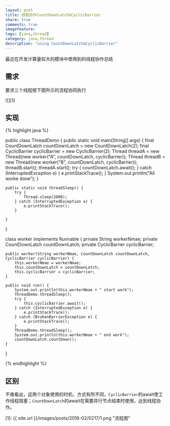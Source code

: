 ```yaml
---
layout: post
title: 线程协作CountDownLatch&CyclicBarrier
share: true
comments: true
imagefeature:
tags: [java,thread]
category: java,thread
description: "using CountDownLatch&CyclicBarrier"
---
```


最近在开发计算量较大的模块中使用到的线程协作总结

<!--more-->

## 需求
要求三个线程按下图所示的流程协同执行

![][1]

## 实现

{% highlight java %}

public class ThreadDemo {
	public static void main(String[] args) {
		final CountDownLatch countDownLatch = new CountDownLatch(2);
		final CyclicBarrier cyclicBarrier = new CyclicBarrier(2);
		Thread threadA = new Thread(new worker("A", countDownLatch, cyclicBarrier));
		Thread threadB = new Thread(new worker("B", countDownLatch, cyclicBarrier));
		threadB.start();
		threadA.start();
		try {
			countDownLatch.await();
		} catch (InterruptedException e) {
			e.printStackTrace();
		}
		System.out.println("All worke done");
	}

	public static void threadSleep() {
		try {
			Thread.sleep(2000);
		} catch (InterruptedException e) {
			e.printStackTrace();
		}

	}
}

class worker implements Runnable {
	private String workerNmae;
	private CountDownLatch countDownLatch;
	private CyclicBarrier cyclicBarrier;

	public worker(String workerNmae, CountDownLatch countDownLatch, CyclicBarrier cyclicBarrier) {
		this.workerNmae = workerNmae;
		this.countDownLatch = countDownLatch;
		this.cyclicBarrier = cyclicBarrier;
	}

	public void run() {
		System.out.println(this.workerNmae + " start work");
		ThreadDemo.threadSleep();
		try {
			this.cyclicBarrier.await();
		} catch (InterruptedException e) {
			e.printStackTrace();
		} catch (BrokenBarrierException e) {
			e.printStackTrace();
		}
		ThreadDemo.threadSleep();
		System.out.println(this.workerNmae + " end work");
		countDownLatch.countDown();
	}
}

{%  endhighlight %}



## 区别

不难看出，这两个对象使用的时机、方式有所不同，`CyclicBarrier`的await使工作线程阻塞；`CountDownLatch`的await在需要并行节点结束时使用，达到线程协作。

[1]: {{ site.url }}/images/posts/2016-02/0217/1.png "流程图"


